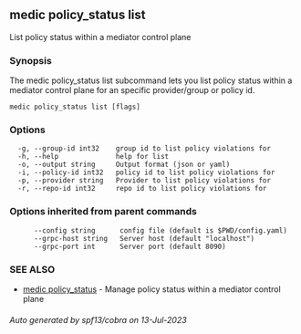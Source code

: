 ## medic policy_status list

List policy status within a mediator control plane

### Synopsis

The medic policy_status list subcommand lets you list policy status within a
mediator control plane for an specific provider/group or policy id.

```
medic policy_status list [flags]
```

### Options

```
  -g, --group-id int32    group id to list policy violations for
  -h, --help              help for list
  -o, --output string     Output format (json or yaml)
  -i, --policy-id int32   policy id to list policy violations for
  -p, --provider string   Provider to list policy violations for
  -r, --repo-id int32     repo id to list policy violations for
```

### Options inherited from parent commands

```
      --config string      config file (default is $PWD/config.yaml)
      --grpc-host string   Server host (default "localhost")
      --grpc-port int      Server port (default 8090)
```

### SEE ALSO

* [medic policy_status](medic_policy_status.md)	 - Manage policy status within a mediator control plane

###### Auto generated by spf13/cobra on 13-Jul-2023
